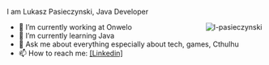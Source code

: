 I am Lukasz Pasieczynski, Java Developer 

<img align="right" src="https://github-readme-stats.vercel.app/api?username=l-pasieczynski&&show_icons=true&title_color=ffffff&icon_color=bb2acf&text_color=daf7dc&bg_color=151515" alt="l-pasieczynski"/>

- 🔭 I’m currently working at Onwelo
- 🌱 I’m currently learning Java 
- 💬 Ask me about everything especially about tech, games, Cthulhu
- 📫 How to reach me: [\[Linkedin\]](https://www.linkedin.com/in/l-pasieczynski/)

<br>
<br>
